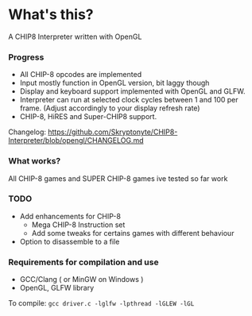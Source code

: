 # What's this?

A CHIP8 Interpreter written with OpenGL

### Progress

  * All CHIP-8 opcodes are implemented
  * Input mostly function in OpenGL version, bit laggy though
  * Display and keyboard support implemented with OpenGL and GLFW.
  * Interpreter can run at selected clock cycles between 1 and 100 per frame. (Adjust accordingly to your display refresh rate)
  * CHIP-8, HiRES and Super-CHIP8 support.


Changelog: https://github.com/Skryptonyte/CHIP8-Interpreter/blob/opengl/CHANGELOG.md
### What works?

All CHIP-8 games and SUPER CHIP-8 games ive tested so far work

### TODO
  * Add enhancements for CHIP-8
    * Mega CHIP-8 Instruction set
    * Add some tweaks for certains games with different behaviour
  * Option to disassemble to a file
  

### Requirements for compilation and use

  * GCC/Clang ( or MinGW on Windows )
  * OpenGL, GLFW library


To compile: 
`
gcc driver.c -lglfw -lpthread -lGLEW -lGL 
`

